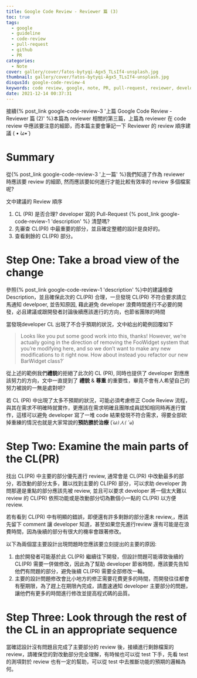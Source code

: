 ```yaml
---
title: Google Code Review - Reviewer 篇 (3)
toc: true
tags:
  - google
  - guideline
  - code-review
  - pull-request
  - github
  - PR
categories:
  - Note
cover: gallery/cover/fatos-bytyqi-Agx5_TLsIf4-unsplash.jpg
thumbnail: gallery/cover/fatos-bytyqi-Agx5_TLsIf4-unsplash.jpg
disqusId: google-code-review-4
keywords: code review, google, note, PR, pull-request, reviewer, developer, guideline
date: 2021-12-14 00:37:31
---
```



接續{% post_link  google-code-review-3 '上篇 Google Code Review - Reviewer 篇 (2)' %}本篇為 reviewer 相關的第三篇，上篇為 reviewer 在 code review 中應該要注意的細節，而本篇主要會筆記一下 Reviewer 的 review 順序建議 ( • ̀ω•́ )

<!--more-->

# Summary
從{% post_link  google-code-review-3 '上一篇' %}我們知道了作為 reviewer 時應該要 review 的細節, 然而應該要如何進行才能比較有效率的 review 多個檔案呢?

文中建議的 Review 順序
1. CL (PR) 是否合理? developer 寫的 Pull-Request {% post_link  google-code-review-1 'description' %} 清楚嗎?
2. 先審查 CL(PR) 中最重要的部分，並且確定整體的設計是良好的。
3. 查看剩餘的 CL(PR) 部分。

# Step One: Take a broad view of the change
參照{% post_link  google-code-review-1 'description' %}中的建議檢查 Description，並且確保此次的 CL(PR) 合理，一旦發現 CL(PR) 不符合要求請立馬通知 develpoer, 並告知原因, 藉此避免 developer 浪費時間進行不必要的開發，必且建議或跟開發者討論後續應該進行的方向，也節省團隊的時間

當發現developer CL 出現了不合乎預期的狀況，文中給出的範例回覆如下
> Looks like you put some good work into this, thanks! However, we’re actually going in the direction of removing the FooWidget system that you’re modifying here, and so we don’t want to make any new modifications to it right now. How about instead you refactor our new BarWidget class?`

從上述的範例我們**禮貌**的拒絕了此次的 CL (PR), 同時也提供了 developer 對應應該努力的方向，文中一直提到了 **禮貌** & **尊重** 的重要性，畢竟不會有人希望自己的努力被說的一無是處對吧?

若 CL (PR) 中出現了太多不預期的狀況，可能必須考慮修正 Code Review 流程，與其在需求不明確時就實作，更應該在需求明確且團隊成員認知相同時再進行實作，這樣可以避免 developer 寫了一堆 code 結果發現不符合需求，得要全部砍掉重練的情況也就是大家常說的**預防勝於治療** (*´ω`)人(´ω`*)

# Step Two: Examine the main parts of the CL(PR)
找出 CL(PR) 中主要的部分優先進行 review, 通常會是 CL(PR) 中改動最多的部分，若改動的部分太多，難以找到主要的 CL(PR) 部分，可以求助 developer 詢問那邊是重點的部分應該先被 review, 並且可以要求 developer 將一個太大難以 review 的 CL(PR) 依照功能或是改動部分切為數個小一點的 CL(PR) 以方便 review.

若有看到 CL(PR) 中有明顯的錯誤，即便還有許多剩餘的部分還未 review,，應該先留下 comment 讓 developer 知道，甚至如果您先進行review 還有可能是在浪費時間，因為後續的部分有很大的機率會跟著修改。

以下為兩個當主要設計出現問題時您應該要立刻提出的主要的原因:
1. 由於開發者可能基於此 CL(PR) 繼續往下開發，但設計問題可能導致後續的 CL(PR) 需要一併做修改，因此為了幫助 developer 節省時間，應該要先告知他們有問題的部分，避免後續 CL(PR) 需要全部修改一輪。
2. 主要的設計問題修改會比小地方的修正需要花費更多的時間，而開發往往都會有壓期限，為了趕上在期限內完成，請盡速通知 developer 主要部分的問題，讓他們有更多的時間進行修改並提高程式碼的品質。


# Step Three: Look through the rest of the CL in an appropriate sequence
當確認設計沒有問題且完成了主要部分的 review 後，接續進行剩餘檔案的 review，請確保您的對改動部分完全理解，有時候也可以從 test 下手，先看 test 的測項對於 review 也有一定的幫助，可以從 test 中去推斷功能的預期的邏輯為何。
